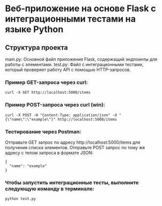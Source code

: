 # Веб-приложение на основе Flask с интеграционными тестами на языке Python

## Структура проекта
main.py: Основной файл приложения Flask, содержащий эндпоинты для работы с элементами.
test.py: Файл с интеграционными тестами, который проверяет работу API с помощью HTTP-запросов.

### Пример GET-запроса через curl:
```
curl -X GET http://localhost:5000/items
```

### Пример POST-запроса через curl (win):
```
curl -X POST -H "Content-Type: application/json" -d "{\"name\":\"example\"}" http://localhost:5000/items
```

### Тестирование через Postman:
Отправьте GET запрос по адресу http://localhost:5000/items для получения списка элементов.
Отправьте POST запрос по тому же адресу с телом запроса в формате JSON:
```
{
  "name": "example"
}
```

### Чтобы запустить интеграционные тесты, выполните следующую команду в терминале:
```
python test.py
```
